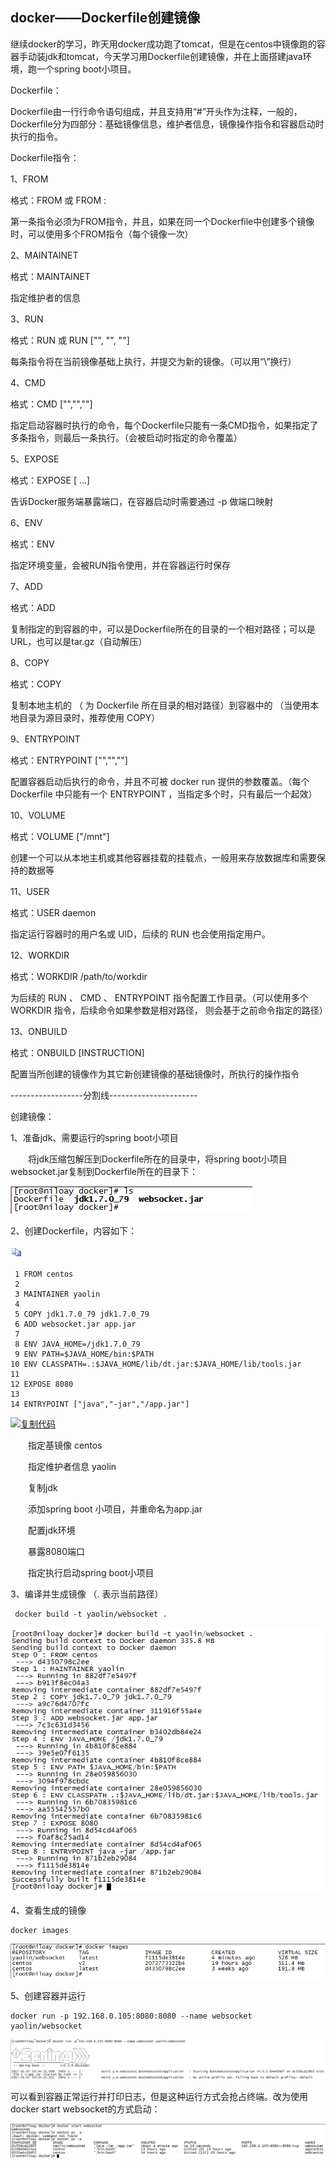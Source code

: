 ## docker——Dockerfile创建镜像

继续docker的学习，昨天用docker成功跑了tomcat，但是在centos中镜像跑的容器手动装jdk和tomcat，今天学习用Dockerfile创建镜像，并在上面搭建java环境，跑一个spring boot小项目。

Dockerfile：

Dockerfile由一行行命令语句组成，并且支持用“#”开头作为注释，一般的，Dockerfile分为四部分：基础镜像信息，维护者信息，镜像操作指令和容器启动时执行的指令。

Dockerfile指令：

1、FROM

格式：FROM <image>或 FROM <image>:<tag>

第一条指令必须为FROM指令，并且，如果在同一个Dockerfile中创建多个镜像时，可以使用多个FROM指令（每个镜像一次）

2、MAINTAINET

格式：MAINTAINET <name>

指定维护者的信息

3、RUN

格式：RUN <command> 或 RUN ["", "", ""]

每条指令将在当前镜像基础上执行，并提交为新的镜像。（可以用“\”换行）

4、CMD

格式：CMD ["","",""]

指定启动容器时执行的命令，每个Dockerfile只能有一条CMD指令，如果指定了多条指令，则最后一条执行。（会被启动时指定的命令覆盖）

5、EXPOSE

格式：EXPOSE <port>  [ <port> ...]

告诉Docker服务端暴露端口，在容器启动时需要通过 -p 做端口映射

6、ENV

格式：ENV <key> <value>

指定环境变量，会被RUN指令使用，并在容器运行时保存

7、ADD

格式：ADD  <src>  <dest>

复制指定的<src>到容器的<dest>中，<src>可以是Dockerfile所在的目录的一个相对路径；可以是URL，也可以是tar.gz（自动解压）

8、COPY

格式：COPY <src>  <dest>

复制本地主机的 <src> （ 为 Dockerfile 所在目录的相对路径）到容器中的 <dest> （当使用本地目录为源目录时，推荐使用 COPY）

9、ENTRYPOINT

格式：ENTRYPOINT ["","",""]

配置容器启动后执行的命令，并且不可被 docker run 提供的参数覆盖。（每个 Dockerfile 中只能有一个 ENTRYPOINT ，当指定多个时，只有最后一个起效）

10、VOLUME

格式：VOLUME ["/mnt"] 

创建一个可以从本地主机或其他容器挂载的挂载点，一般用来存放数据库和需要保持的数据等

11、USER

格式：USER daemon

指定运行容器时的用户名或 UID，后续的 RUN 也会使用指定用户。

12、WORKDIR

格式：WORKDIR /path/to/workdir

为后续的 RUN 、 CMD 、 ENTRYPOINT 指令配置工作目录。（可以使用多个 WORKDIR 指令，后续命令如果参数是相对路径， 则会基于之前命令指定的路径）

13、ONBUILD

格式：ONBUILD [INSTRUCTION]

配置当所创建的镜像作为其它新创建镜像的基础镜像时，所执行的操作指令

------------------分割线----------------------

创建镜像：

1、准备jdk、需要运行的spring boot小项目

　　将jdk压缩包解压到Dockerfile所在的目录中，将spring boot小项目websocket.jar复制到Dockerfile所在的目录下：

![img](../images/790163-20170108120751394-1713271256.png)

2、创建Dockerfile，内容如下：

[![复制代码](../images/copycode.gif)](javascript:void(0);)

```
 1 FROM centos
 2 
 3 MAINTAINER yaolin
 4 
 5 COPY jdk1.7.0_79 jdk1.7.0_79
 6 ADD websocket.jar app.jar
 7 
 8 ENV JAVA_HOME=/jdk1.7.0_79
 9 ENV PATH=$JAVA_HOME/bin:$PATH
10 ENV CLASSPATH=.:$JAVA_HOME/lib/dt.jar:$JAVA_HOME/lib/tools.jar
11 
12 EXPOSE 8080
13 
14 ENTRYPOINT ["java","-jar","/app.jar"]
```

[![复制代码](https://common.cnblogs.com/images/copycode.gif)](javascript:void(0);)

　　指定基镜像 centos

　　指定维护者信息 yaolin

　　复制jdk

　　添加spring boot 小项目，并重命名为app.jar

　　配置jdk环境

　　暴露8080端口

　　指定执行启动spring boot小项目

3、编译并生成镜像 （. 表示当前路径） 

```
 docker build -t yaolin/websocket .
```

![img](../images/790163-20170108121540737-954562617.png)

4、查看生成的镜像 

```
docker images
```

![img](../images/790163-20170108121628909-1282913160.png)

5、创建容器并运行

```
docker run -p 192.168.0.105:8080:8080 --name websocket  yaolin/websocket
```

![img](../images/790163-20170108121716581-1987467271.png)

 可以看到容器正常运行并打印日志，但是这种运行方式会抢占终端。改为使用docker start websocket的方式启动：

![img](../images/790163-20170108122014987-728420135.png)